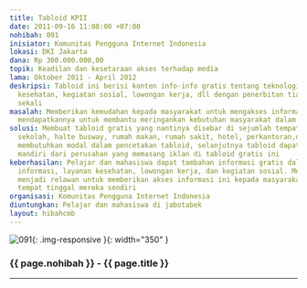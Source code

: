 ```yaml
---
title: Tabloid KPII
date: 2011-09-16 11:08:00 +07:00
nohibah: 091
inisiator: Komunitas Pengguna Internet Indonesia
lokasi: DKI Jakarta
dana: Rp 300.000.000,00
topik: Keadilan dan kesetaraan akses terhadap media
lama: Oktober 2011 - April 2012
deskripsi: Tabloid ini berisi konten info-info gratis tentang teknologi informasi,
  kesehatan, kegiatan sosial, lowongan kerja, dll dengan penerbitan tiap seminggu
  sekali
masalah: Memberikan kemudahan kepada masyarakat untuk mengakses informasi gratis dan
  mendapatkannya untuk membantu meringankan kebutuhan masyarakat dalam kehidupan kesehariannya
solusi: Membuat tabloid gratis yang nantinya disebar di sejumlah tempat umum, seperti
  sekolah, halte busway, rumah makan, rumah sakit, hotel, perkantoran,dll. Untuk awalnya
  membutuhkan modal dalam pencetakan tabloid, selanjutnya tabloid dapat terbit secara
  mandiri dari perusahan yang memasang iklan di tabloid gratis ini
keberhasilan: Pelajar dan mahasiswa dapat tambahan informasi gratis dalam bidang teknologi
  informasi, layanan kesehatan, lowongan kerja, dan kegiatan sosial. Mereka juga dapat
  menjadi relawan untuk memberikan akses informasi ini kepada masyarakat di lingkungan
  tempat tinggal mereka sendiri
organisasi: Komunitas Pengguna Internet Indonesia
diuntungkan: Pelajar dan mahasiswa di jabotabek
layout: hibahcmb
---
```


![091](/static/img/hibahcmb/091.png){: .img-responsive }{: width="350" }

### {{ page.nohibah }} - {{ page.title }}

---
